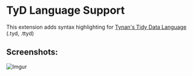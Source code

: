 # TyD Language Support

This extension adds syntax highlighting for [Tynan's Tidy Data Language](https://github.com/TynanSylvester/TyD) (.tyd, .ttyd)

## Screenshots:

![Imgur](https://i.imgur.com/m2NvIkH.gif)


